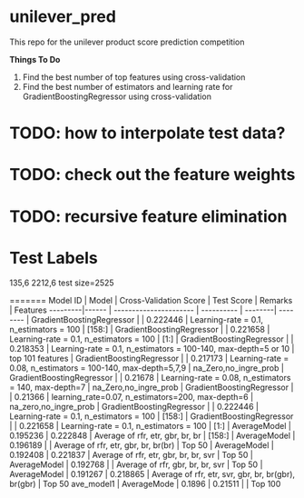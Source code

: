 # unilever_pred
This repo for the unilever product score prediction competition

__Things To Do__
1. Find the best number of top features using cross-validation
2. Find the best number of estimators and learning rate for GradientBoostingRegressor using cross-validation

# TODO: how to interpolate test data?
# TODO: check out the feature weights
# TODO: recursive feature elimination

Test Labels
===========
135,6
2212,6
test size=2525

=======
Model ID | Model | Cross-Validation Score | Test Score | Remarks | Features
---------|------ | ---------------------- | ---------- | --------| --------
        | GradientBoostingRegressor  | | 0.222446 | Learning-rate = 0.1, n_estimators = 100 | [158:]
        | GradientBoostingRegressor  | | 0.221658 | Learning-rate = 0.1, n_estimators = 100 | [1:]
        | GradientBoostingRegressor  | | 0.218353 | Learning-rate = 0.1, n_estimators = 100-140, max-depth=5 or 10 | top 101  features
        | GradientBoostingRegressor  | | 0.217173 | Learning-rate = 0.08, n_estimators = 100-140, max-depth=5,7,9 | na_Zero,no_ingre_prob
        | GradientBoostingRegressor  | | 0.21678 | Learning-rate = 0.08, n_estimators = 140, max-depth=7 | na_Zero,no_ingre_prob
        | GradientBoostingRegressor  | | 0.21366 | learning_rate=0.07, n_estimators=200, max-depth=6 | na_zero,no_ingre_prob
        | GradientBoostingRegressor |          | 0.222446 | Learning-rate = 0.1, n_estimators = 100 | [158:]
        | GradientBoostingRegressor |          | 0.221658 | Learning-rate = 0.1, n_estimators = 100 | [1:]
        | AverageModel              | 0.195236 | 0.222848 | Average of rfr, etr, gbr, br, br                     | [158:]
        | AverageModel              | 0.196189 |          | Average of rfr, etr, gbr, br, br(br)                 | Top 50
        | AverageModel              | 0.192408 | 0.221837 | Average of rfr, etr, gbr, br, br, svr                | Top 50
        | AverageModel              | 0.192768 |  | Average of rfr, gbr, br, br, svr                             | Top 50
        | AverageModel              | 0.191267 | 0.218865 | Average of  rfr, etr, svr, gbr, br, br(gbr), br(gbr) | Top 50
ave_model1 | AverageMode            | 0.1896 | 0.21511  |                                                        | Top 100

